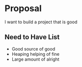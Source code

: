 # Proposal

I want to build a project that is good

## Need to Have List
- Good source of good
- Heaping helping of fine
- Large amount of alright
